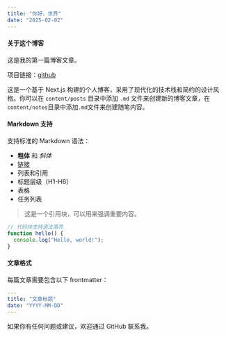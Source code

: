 ```yaml
---
title: "你好，世界"
date: "2025-02-02"
---
```

#### 关于这个博客

这是我的第一篇博客文章。

项目链接：[github](https://github.com/Lily-404/blog)

这是一个基于 Next.js 构建的个人博客，采用了现代化的技术栈和简约的设计风格。你可以在 `content/posts` 目录中添加 `.md` 文件来创建新的博客文章，在`content/notes`目录中添加`.md`文件来创建随笔内容。

#### Markdown 支持

支持标准的 Markdown 语法：

- **粗体** 和 *斜体*
- [链接](https://example.com)
- 列表和引用
- 标题层级（H1-H6）
- 表格
- 任务列表

> 这是一个引用块，可以用来强调重要内容。

```javascript
// 代码块支持语法高亮
function hello() {
  console.log("Hello, world!");
}
```

#### 文章格式

每篇文章需要包含以下 frontmatter：

```yaml
---
title: "文章标题"
date: "YYYY-MM-DD"
---
```

如果你有任何问题或建议，欢迎通过 GitHub 联系我。
